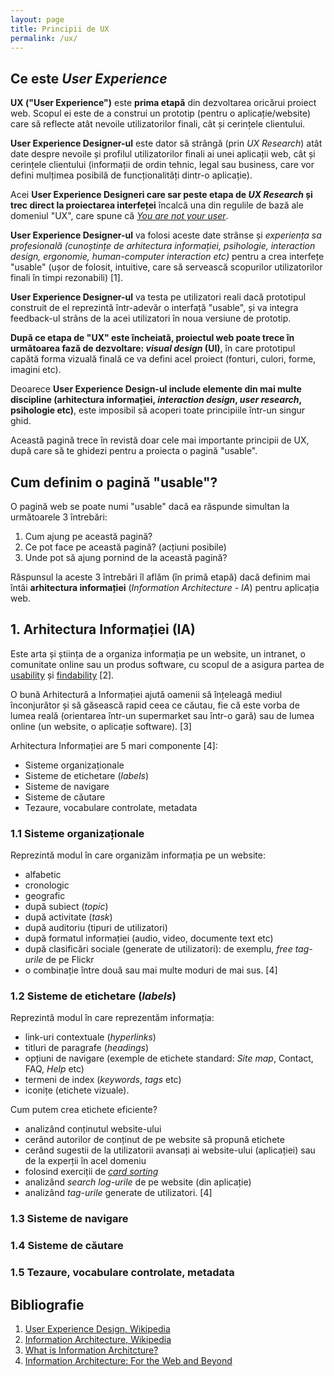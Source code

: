 ```yaml
---
layout: page
title: Principii de UX
permalink: /ux/
---
```


## Ce este _User Experience_
**UX ("User Experience")** este **prima etapă** din dezvoltarea oricărui proiect web. Scopul ei este de a construi 
un prototip (pentru o aplicație/website) care să reflecte atât nevoile utilizatorilor finali, cât și cerințele clientului.

**User Experience Designer-ul** este dator să strângă (prin _UX Research_) atât date despre nevoile și profilul utilizatorilor finali ai unei aplicații web,
cât și cerințele clientului (informații de ordin tehnic, legal sau business, care vor defini mulțimea posibilă de funcționalități dintr-o aplicație).

Acei **User Experience Designeri care sar peste etapa de _UX Research_ și trec direct la proiectarea interfeței** încalcă una din regulile de bază ale domeniul "UX",
care spune că [_You are not your user_](http://uxmyths.com/post/715988395/myth-you-are-like-your-users).

**User Experience Designer-ul** va folosi aceste date strânse și _experiența sa profesională (cunoștințe de arhitectura informației, 
psihologie, interaction design, ergonomie, human-computer interaction etc)_ pentru a crea interfețe "usable" 
(ușor de folosit, intuitive, care să servească scopurilor utilizatorilor finali în timpi rezonabili) [1].

**User Experience Designer-ul** va testa pe utilizatori reali dacă prototipul construit de el reprezintă într-adevăr o interfață "usable", 
și va integra feedback-ul strâns de la acei utilizatori în noua versiune de prototip.

**După ce etapa de "UX" este încheiată, proiectul web poate trece în următoarea fază de dezvoltare: _visual design_ (UI)**, în care prototipul capătă forma vizuală finală ce va defini acel proiect (fonturi, culori, forme, imagini etc).

Deoarece **User Experience Design-ul include elemente din mai multe discipline (arhitectura informației, _interaction design_, _user research_, psihologie etc)**, este imposibil să acoperi toate principiile într-un singur ghid.

Această pagină trece în revistă doar cele mai importante principii de UX, după care să te ghidezi pentru a proiecta o pagină "usable".

## Cum definim o pagină "usable"?
O pagină web se poate numi "usable" dacă ea răspunde simultan la următoarele 3 întrebări:

1. Cum ajung pe această pagină?
2. Ce pot face pe această pagină? (acțiuni posibile)
3. Unde pot să ajung pornind de la această pagină?

Răspunsul la aceste 3 întrebări îl aflăm (în primă etapă) dacă definim mai întâi **arhitectura informației** (_Information Architecture - IA_) pentru aplicația web.

## 1. Arhitectura Informației (IA)
Este arta și știința de a organiza informația pe un website, un intranet, o comunitate online sau un produs software, cu scopul de a asigura partea de [usability](https://en.wikipedia.org/wiki/Usability) și [findability](https://en.wikipedia.org/wiki/Findability) [2].

O bună Arhitectură a Informației ajută oamenii să înțeleagă mediul înconjurător și să găsească rapid ceea ce căutau, fie că este vorba de lumea reală (orientarea într-un supermarket sau într-o gară) sau de lumea online (un website, o aplicație software). [3]

Arhitectura Informației are 5 mari componente [4]:
* Sisteme organizaționale
* Sisteme de etichetare (_labels_)
* Sisteme de navigare
* Sisteme de căutare
* Tezaure, vocabulare controlate, metadata

### 1.1 Sisteme organizaționale
Reprezintă modul în care organizăm informația pe un website:
* alfabetic
* cronologic
* geografic
* după subiect (_topic_)
* după activitate (_task_)
* după auditoriu (tipuri de utilizatori)
* după formatul informației (audio, video, documente text etc)
* după clasificări sociale (generate de utilizatori): de exemplu, _free tag-urile_ de pe Flickr
* o combinație între două sau mai multe moduri de mai sus. [4]

### 1.2 Sisteme de etichetare (_labels_)
Reprezintă modul în care reprezentăm informația:
* link-uri contextuale (_hyperlinks_)
* titluri de paragrafe (_headings_)
* opțiuni de navigare (exemple de etichete standard: _Site map_, Contact, FAQ, _Help_ etc)
* termeni de index (_keywords_, _tags_ etc)
* iconițe (etichete vizuale).

Cum putem crea etichete eficiente?
* analizând conținutul website-ului
* cerând autorilor de conținut de pe website să propună etichete
* cerând sugestii de la utilizatorii avansați ai website-ului (aplicației) sau de la experții în acel domeniu
* folosind exerciții de _[card sorting](https://en.wikipedia.org/wiki/Card_sorting)_
* analizând _search log-urile_ de pe website (din aplicație)
* analizând _tag-urile_ generate de utilizatori. [4]

### 1.3 Sisteme de navigare

### 1.4 Sisteme de căutare

### 1.5 Tezaure, vocabulare controlate, metadata

## Bibliografie

1. [User Experience Design, Wikipedia](https://en.wikipedia.org/wiki/User_experience_design)
2. [Information Architecture, Wikipedia](https://en.wikipedia.org/wiki/Information_architecture)
3. [What is Information Architcture?](http://www.iainstitute.org/what-is-ia)
4. [Information Architecture: For the Web and Beyond](https://www.amazon.com/Information-Architecture-For-Web-Beyond/dp/1491911689)

